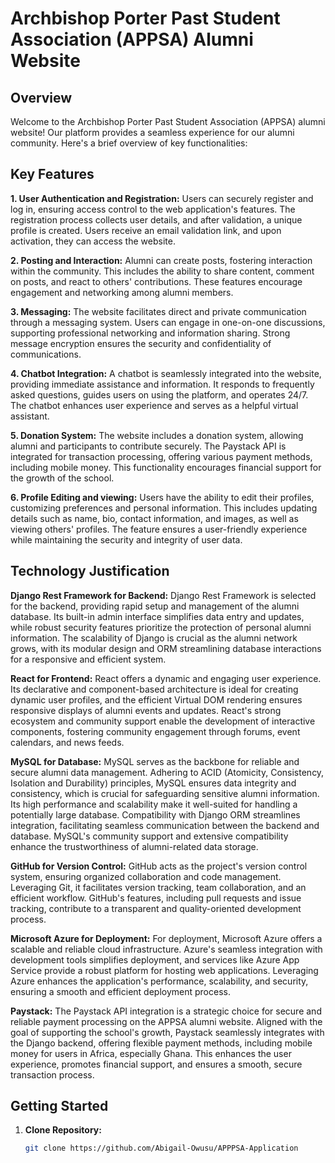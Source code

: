 # Archbishop Porter Past Student Association (APPSA) Alumni Website

## Overview

Welcome to the Archbishop Porter Past Student Association (APPSA) alumni website! Our platform provides a seamless experience for our alumni community. Here's a brief overview of key functionalities:

## Key Features
**1. User Authentication and Registration:**
Users can securely register and log in, ensuring access control to the web application's features. The registration process collects user details, and after validation, a unique profile is created. Users receive an email validation link, and upon activation, they can access the website.

**2. Posting and Interaction:**
Alumni can create posts, fostering interaction within the community. This includes the ability to share content, comment on posts, and react to others' contributions. These features encourage engagement and networking among alumni members.

**3. Messaging:**
The website facilitates direct and private communication through a messaging system. Users can engage in one-on-one discussions, supporting professional networking and information sharing. Strong message encryption ensures the security and confidentiality of communications.

**4. Chatbot Integration:**
A chatbot is seamlessly integrated into the website, providing immediate assistance and information. It responds to frequently asked questions, guides users on using the platform, and operates 24/7. The chatbot enhances user experience and serves as a helpful virtual assistant.

**5. Donation System:**
The website includes a donation system, allowing alumni and participants to contribute securely. The Paystack API is integrated for transaction processing, offering various payment methods, including mobile money. This functionality encourages financial support for the growth of the school.

**6. Profile Editing and viewing:**
Users have the ability to edit their profiles, customizing preferences and personal information. This includes updating details such as name, bio, contact information, and images, as well as viewing others' profiles. The feature ensures a user-friendly experience while maintaining the security and integrity of user data.

## Technology Justification
**Django Rest Framework for Backend:**
Django Rest Framework is selected for the backend, providing rapid setup and management of the alumni database. Its built-in admin interface simplifies data entry and updates, while robust security features prioritize the protection of personal alumni information. The scalability of Django is crucial as the alumni network grows, with its modular design and ORM streamlining database interactions for a responsive and efficient system.

**React for Frontend:**
React offers a dynamic and engaging user experience. Its declarative and component-based architecture is ideal for creating dynamic user profiles, and the efficient Virtual DOM rendering ensures responsive displays of alumni events and updates. React's strong ecosystem and community support enable the development of interactive components, fostering community engagement through forums, event calendars, and news feeds.

**MySQL for Database:**
MySQL serves as the backbone for reliable and secure alumni data management. Adhering to ACID (Atomicity, Consistency, Isolation and Durability) principles, MySQL ensures data integrity and consistency, which is crucial for safeguarding sensitive alumni information. Its high performance and scalability make it well-suited for handling a potentially large database. Compatibility with Django ORM streamlines integration, facilitating seamless communication between the backend and database. MySQL's community support and extensive compatibility enhance the trustworthiness of alumni-related data storage.

**GitHub for Version Control:**
GitHub acts as the project's version control system, ensuring organized collaboration and code management. Leveraging Git, it facilitates version tracking, team collaboration, and an efficient workflow. GitHub's features, including pull requests and issue tracking, contribute to a transparent and quality-oriented development process.

**Microsoft Azure for Deployment:**
For deployment, Microsoft Azure offers a scalable and reliable cloud infrastructure. Azure's seamless integration with development tools simplifies deployment, and services like Azure App Service provide a robust platform for hosting web applications. Leveraging Azure enhances the application's performance, scalability, and security, ensuring a smooth and efficient deployment process.

**Paystack:**
The Paystack API integration is a strategic choice for secure and reliable payment processing on the APPSA alumni website. Aligned with the goal of supporting the school's growth, Paystack seamlessly integrates with the Django backend, offering flexible payment methods, including mobile money for users in Africa, especially Ghana. This enhances the user experience, promotes financial support, and ensures a smooth, secure transaction process.

## Getting Started

1. **Clone Repository:**
   ```bash
   git clone https://github.com/Abigail-Owusu/APPPSA-Application
